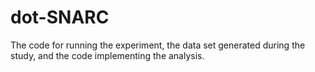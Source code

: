 # dot-SNARC
The code for running the experiment, the data set generated during the study, and the code implementing the analysis.
